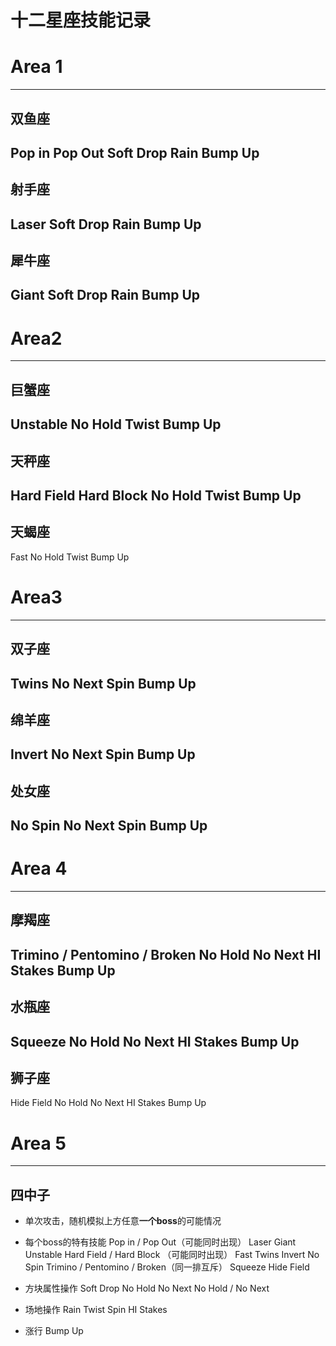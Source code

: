 # 十二星座技能记录

# Area 1
--------------------------------------------------
## 双鱼座
Pop in
Pop Out
Soft Drop
Rain
Bump Up
--------------------------------------------------
## 射手座
Laser
Soft Drop
Rain
Bump Up
--------------------------------------------------
## 犀牛座
Giant
Soft Drop
Rain
Bump Up
--------------------------------------------------

# Area2
--------------------------------------------------
## 巨蟹座
Unstable
No Hold
Twist
Bump Up
--------------------------------------------------
## 天秤座
Hard Field
Hard Block
No Hold
Twist
Bump Up
--------------------------------------------------
## 天蝎座
Fast
No Hold
Twist
Bump Up

# Area3
--------------------------------------------------
## 双子座
Twins
No Next
Spin
Bump Up
--------------------------------------------------
## 绵羊座
Invert
No Next
Spin
Bump Up
--------------------------------------------------
## 处女座
No Spin
No Next
Spin
Bump Up
--------------------------------------------------

# Area 4
--------------------------------------------------
## 摩羯座
Trimino / Pentomino / Broken
No Hold
No Next
HI Stakes
Bump Up
--------------------------------------------------
## 水瓶座
Squeeze
No Hold
No Next
HI Stakes
Bump Up
--------------------------------------------------
## 狮子座
Hide Field
No Hold
No Next
HI Stakes
Bump Up

# Area 5
--------------------------------------------------
## 四中子
* 单次攻击，随机模拟上方任意**一个boss**的可能情况

* 每个boss的特有技能
Pop in / Pop Out（可能同时出现） 
Laser
Giant
Unstable
Hard Field / Hard Block （可能同时出现）
Fast
Twins
Invert
No Spin
Trimino / Pentomino / Broken（同一排互斥）
Squeeze
Hide Field
* 方块属性操作 
Soft Drop
No Hold
No Next
No Hold / No Next
* 场地操作
Rain
Twist
Spin
HI Stakes
* 涨行
Bump Up
